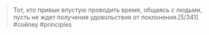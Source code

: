 >Тот, кто привык впустую проводить время, общаясь с людьми, пусть не ждет получения удовольствия от поклонения.[5/341]
#сойлеу #principles 

